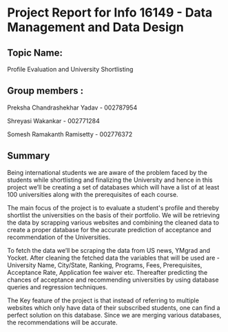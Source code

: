 # Project Report for Info 16149 - Data Management and Data Design


## Topic Name:  
Profile Evaluation and University Shortlisting
<br />

## Group members :

Preksha Chandrashekhar Yadav - 002787954

Shreyasi Wakankar - 002771284

Somesh Ramakanth Ramisetty - 002776372

## Summary 

Being international students we are aware of the problem faced by the students while shortlisting and finalizing the University and hence in this project we’ll be creating a set of databases which will have a list of at least 100 universities along with the prerequisites of each course. 

The main focus of the project is to evaluate a student's profile and thereby shortlist the universities on the basis of their portfolio. We will be retrieving the data by scrapping various websites and combining the cleaned data to create a proper database for the accurate prediction of acceptance and recommendation of the Universities.

To fetch the data we’ll be scraping the data from US news, YMgrad and Yocket. After cleaning the fetched  data the variables that will be used are - University Name, City/State, Ranking, Programs, Fees, Prerequisites, Acceptance Rate, Application fee waiver etc. Thereafter predicting the chances of acceptance and recommending universities  by using database queries and  regression techniques.

The Key feature of the project is that instead of referring to multiple websites which only have data of their subscribed students, one can find a perfect solution on this database. Since we are merging various databases, the recommendations will be accurate. 





